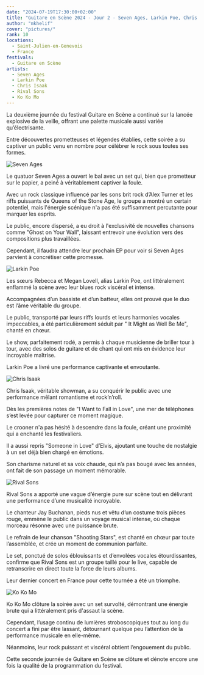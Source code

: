 ```yaml
---
date: "2024-07-19T17:30:00+02:00"
title: "Guitare en Scène 2024 - Jour 2 - Seven Ages, Larkin Poe, Chris Isaak, Rival Sons, Ko Ko Mo"
author: "mkhelif"
cover: "pictures/"
rank: 10
locations:
  - Saint-Julien-en-Genevois
  - France
festivals:
  - Guitare en Scène
artists:
  - Seven Ages
  - Larkin Poe
  - Chris Isaak
  - Rival Sons
  - Ko Ko Mo
---
```


La deuxième journée du festival Guitare en Scène a continué sur la lancée explosive de la veille, offrant une palette
musicale aussi variée qu’électrisante.

Entre découvertes prometteuses et légendes établies, cette soirée a su captiver un public venu en nombre pour célébrer
le rock sous toutes ses formes.


![Seven Ages]()

Le quatuor Seven Ages a ouvert le bal avec un set qui, bien que prometteur sur le papier, a peiné à véritablement
captiver la foule.

Avec un rock classique influencé par les sons brit rock d’Alex Turner et les riffs puissants de Queens of the Stone Age,
le groupe a montré un certain potentiel, mais l'énergie scénique n'a pas été suffisamment percutante pour marquer les
esprits.

Le public, encore dispersé, a eu droit à l'exclusivité de nouvelles chansons comme "Ghost on Your Wall", laissant
entrevoir une évolution vers des compositions plus travaillées.

Cependant, il faudra attendre leur prochain EP pour voir si Seven Ages parvient à concrétiser cette promesse.


![Larkin Poe]()

Les sœurs Rebecca et Megan Lovell, alias Larkin Poe, ont littéralement enflammé la scène avec leur blues rock viscéral
et intense.

Accompagnées d’un bassiste et d’un batteur, elles ont prouvé que le duo est l’âme véritable du groupe.

Le public, transporté par leurs riffs lourds et leurs harmonies vocales impeccables, a été particulièrement séduit par "
It Might as Well Be Me", chanté en chœur.

Le show, parfaitement rodé, a permis à chaque musicienne de briller tour à tour, avec des solos de guitare et de chant
qui ont mis en évidence leur incroyable maîtrise.

Larkin Poe a livré une performance captivante et envoutante.


![Chris Isaak]()

Chris Isaak, véritable showman, a su conquérir le public avec une performance mêlant romantisme et rock’n’roll.

Dès les premières notes de "I Want to Fall in Love", une mer de téléphones s’est levée pour capturer ce moment magique.

Le crooner n'a pas hésité à descendre dans la foule, créant une proximité qui a enchanté les festivaliers.

Il a aussi repris "Someone in Love" d’Elvis, ajoutant une touche de nostalgie à un set déjà bien chargé en émotions.

Son charisme naturel et sa voix chaude, qui n’a pas bougé avec les années, ont fait de son passage un moment mémorable.


![Rival Sons]()

Rival Sons a apporté une vague d’énergie pure sur scène tout en délivrant une performance d’une musicalité incroyable.

Le chanteur Jay Buchanan, pieds nus et vêtu d’un costume trois pièces rouge, emmène le public dans un voyage musical
intense, où chaque morceau résonne avec une puissance brute.

Le refrain de leur chanson "Shooting Stars", est chanté en chœur par toute l’assemblée, et crée un moment de communion
parfaite.

Le set, ponctué de solos éblouissants et d’envolées vocales étourdissantes, confirme que Rival Sons est un groupe taillé
pour le live, capable de retranscrire en direct toute la force de leurs albums.

Leur dernier concert en France pour cette tournée a été un triomphe.


![Ko Ko Mo]()

Ko Ko Mo clôture la soirée avec un set survolté, démontrant une énergie brute qui a littéralement pris d'assaut la
scène.

Cependant, l’usage continu de lumières stroboscopiques tout au long du concert a fini par être lassant, détournant
quelque peu l’attention de la performance musicale en elle-même.

Néanmoins, leur rock puissant et viscéral obtient l’engouement du public.

Cette seconde journée de Guitare en Scène se clôture et dénote encore une fois la qualité de la programmation du
festival.
